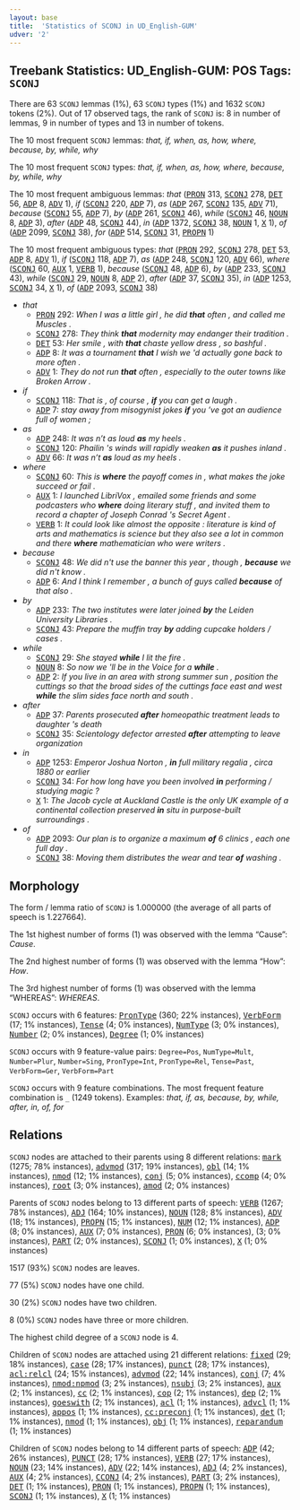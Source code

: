 ```yaml
---
layout: base
title:  'Statistics of SCONJ in UD_English-GUM'
udver: '2'
---
```


## Treebank Statistics: UD_English-GUM: POS Tags: `SCONJ`

There are 63 `SCONJ` lemmas (1%), 63 `SCONJ` types (1%) and 1632 `SCONJ` tokens (2%).
Out of 17 observed tags, the rank of `SCONJ` is: 8 in number of lemmas, 9 in number of types and 13 in number of tokens.

The 10 most frequent `SCONJ` lemmas: <em>that, if, when, as, how, where, because, by, while, why</em>

The 10 most frequent `SCONJ` types:  <em>that, if, when, as, how, where, because, by, while, why</em>

The 10 most frequent ambiguous lemmas: <em>that</em> (<tt><a href="en_gum-pos-PRON.html">PRON</a></tt> 313, <tt><a href="en_gum-pos-SCONJ.html">SCONJ</a></tt> 278, <tt><a href="en_gum-pos-DET.html">DET</a></tt> 56, <tt><a href="en_gum-pos-ADP.html">ADP</a></tt> 8, <tt><a href="en_gum-pos-ADV.html">ADV</a></tt> 1), <em>if</em> (<tt><a href="en_gum-pos-SCONJ.html">SCONJ</a></tt> 220, <tt><a href="en_gum-pos-ADP.html">ADP</a></tt> 7), <em>as</em> (<tt><a href="en_gum-pos-ADP.html">ADP</a></tt> 267, <tt><a href="en_gum-pos-SCONJ.html">SCONJ</a></tt> 135, <tt><a href="en_gum-pos-ADV.html">ADV</a></tt> 71), <em>because</em> (<tt><a href="en_gum-pos-SCONJ.html">SCONJ</a></tt> 55, <tt><a href="en_gum-pos-ADP.html">ADP</a></tt> 7), <em>by</em> (<tt><a href="en_gum-pos-ADP.html">ADP</a></tt> 261, <tt><a href="en_gum-pos-SCONJ.html">SCONJ</a></tt> 46), <em>while</em> (<tt><a href="en_gum-pos-SCONJ.html">SCONJ</a></tt> 46, <tt><a href="en_gum-pos-NOUN.html">NOUN</a></tt> 8, <tt><a href="en_gum-pos-ADP.html">ADP</a></tt> 3), <em>after</em> (<tt><a href="en_gum-pos-ADP.html">ADP</a></tt> 48, <tt><a href="en_gum-pos-SCONJ.html">SCONJ</a></tt> 44), <em>in</em> (<tt><a href="en_gum-pos-ADP.html">ADP</a></tt> 1372, <tt><a href="en_gum-pos-SCONJ.html">SCONJ</a></tt> 38, <tt><a href="en_gum-pos-NOUN.html">NOUN</a></tt> 1, <tt><a href="en_gum-pos-X.html">X</a></tt> 1), <em>of</em> (<tt><a href="en_gum-pos-ADP.html">ADP</a></tt> 2099, <tt><a href="en_gum-pos-SCONJ.html">SCONJ</a></tt> 38), <em>for</em> (<tt><a href="en_gum-pos-ADP.html">ADP</a></tt> 514, <tt><a href="en_gum-pos-SCONJ.html">SCONJ</a></tt> 31, <tt><a href="en_gum-pos-PROPN.html">PROPN</a></tt> 1)

The 10 most frequent ambiguous types:  <em>that</em> (<tt><a href="en_gum-pos-PRON.html">PRON</a></tt> 292, <tt><a href="en_gum-pos-SCONJ.html">SCONJ</a></tt> 278, <tt><a href="en_gum-pos-DET.html">DET</a></tt> 53, <tt><a href="en_gum-pos-ADP.html">ADP</a></tt> 8, <tt><a href="en_gum-pos-ADV.html">ADV</a></tt> 1), <em>if</em> (<tt><a href="en_gum-pos-SCONJ.html">SCONJ</a></tt> 118, <tt><a href="en_gum-pos-ADP.html">ADP</a></tt> 7), <em>as</em> (<tt><a href="en_gum-pos-ADP.html">ADP</a></tt> 248, <tt><a href="en_gum-pos-SCONJ.html">SCONJ</a></tt> 120, <tt><a href="en_gum-pos-ADV.html">ADV</a></tt> 66), <em>where</em> (<tt><a href="en_gum-pos-SCONJ.html">SCONJ</a></tt> 60, <tt><a href="en_gum-pos-AUX.html">AUX</a></tt> 1, <tt><a href="en_gum-pos-VERB.html">VERB</a></tt> 1), <em>because</em> (<tt><a href="en_gum-pos-SCONJ.html">SCONJ</a></tt> 48, <tt><a href="en_gum-pos-ADP.html">ADP</a></tt> 6), <em>by</em> (<tt><a href="en_gum-pos-ADP.html">ADP</a></tt> 233, <tt><a href="en_gum-pos-SCONJ.html">SCONJ</a></tt> 43), <em>while</em> (<tt><a href="en_gum-pos-SCONJ.html">SCONJ</a></tt> 29, <tt><a href="en_gum-pos-NOUN.html">NOUN</a></tt> 8, <tt><a href="en_gum-pos-ADP.html">ADP</a></tt> 2), <em>after</em> (<tt><a href="en_gum-pos-ADP.html">ADP</a></tt> 37, <tt><a href="en_gum-pos-SCONJ.html">SCONJ</a></tt> 35), <em>in</em> (<tt><a href="en_gum-pos-ADP.html">ADP</a></tt> 1253, <tt><a href="en_gum-pos-SCONJ.html">SCONJ</a></tt> 34, <tt><a href="en_gum-pos-X.html">X</a></tt> 1), <em>of</em> (<tt><a href="en_gum-pos-ADP.html">ADP</a></tt> 2093, <tt><a href="en_gum-pos-SCONJ.html">SCONJ</a></tt> 38)


* <em>that</em>
  * <tt><a href="en_gum-pos-PRON.html">PRON</a></tt> 292: <em>When I was a little girl , he did <b>that</b> often , and called me Muscles .</em>
  * <tt><a href="en_gum-pos-SCONJ.html">SCONJ</a></tt> 278: <em>They think <b>that</b> modernity may endanger their tradition .</em>
  * <tt><a href="en_gum-pos-DET.html">DET</a></tt> 53: <em>Her smile , with <b>that</b> chaste yellow dress , so bashful .</em>
  * <tt><a href="en_gum-pos-ADP.html">ADP</a></tt> 8: <em>It was a tournament <b>that</b> I wish we 'd actually gone back to more often .</em>
  * <tt><a href="en_gum-pos-ADV.html">ADV</a></tt> 1: <em>They do not run <b>that</b> often , especially to the outer towns like Broken Arrow .</em>
* <em>if</em>
  * <tt><a href="en_gum-pos-SCONJ.html">SCONJ</a></tt> 118: <em>That is , of course , <b>if</b> you can get a laugh .</em>
  * <tt><a href="en_gum-pos-ADP.html">ADP</a></tt> 7: <em>stay away from misogynist jokes <b>if</b> you ’ve got an audience full of women ;</em>
* <em>as</em>
  * <tt><a href="en_gum-pos-ADP.html">ADP</a></tt> 248: <em>It was n’t as loud <b>as</b> my heels .</em>
  * <tt><a href="en_gum-pos-SCONJ.html">SCONJ</a></tt> 120: <em>Phailin 's winds will rapidly weaken <b>as</b> it pushes inland .</em>
  * <tt><a href="en_gum-pos-ADV.html">ADV</a></tt> 66: <em>It was n’t <b>as</b> loud as my heels .</em>
* <em>where</em>
  * <tt><a href="en_gum-pos-SCONJ.html">SCONJ</a></tt> 60: <em>This is <b>where</b> the payoff comes in , what makes the joke succeed or fail .</em>
  * <tt><a href="en_gum-pos-AUX.html">AUX</a></tt> 1: <em>I launched LibriVox , emailed some friends and some podcasters who <b>where</b> doing literary stuff , and invited them to record a chapter of Joseph Conrad 's Secret Agent .</em>
  * <tt><a href="en_gum-pos-VERB.html">VERB</a></tt> 1: <em>It could look like almost the opposite : literature is kind of arts and mathematics is science but they also see a lot in common and there <b>where</b> mathematician who were writers .</em>
* <em>because</em>
  * <tt><a href="en_gum-pos-SCONJ.html">SCONJ</a></tt> 48: <em>We did n't use the banner this year , though , <b>because</b> we did n't know .</em>
  * <tt><a href="en_gum-pos-ADP.html">ADP</a></tt> 6: <em>And I think I remember , a bunch of guys called <b>because</b> of that also .</em>
* <em>by</em>
  * <tt><a href="en_gum-pos-ADP.html">ADP</a></tt> 233: <em>The two institutes were later joined <b>by</b> the Leiden University Libraries .</em>
  * <tt><a href="en_gum-pos-SCONJ.html">SCONJ</a></tt> 43: <em>Prepare the muffin tray <b>by</b> adding cupcake holders / cases .</em>
* <em>while</em>
  * <tt><a href="en_gum-pos-SCONJ.html">SCONJ</a></tt> 29: <em>She stayed <b>while</b> I lit the fire .</em>
  * <tt><a href="en_gum-pos-NOUN.html">NOUN</a></tt> 8: <em>So now we 'll be in the Voice for a <b>while</b> .</em>
  * <tt><a href="en_gum-pos-ADP.html">ADP</a></tt> 2: <em>If you live in an area with strong summer sun , position the cuttings so that the broad sides of the cuttings face east and west <b>while</b> the slim sides face north and south .</em>
* <em>after</em>
  * <tt><a href="en_gum-pos-ADP.html">ADP</a></tt> 37: <em>Parents prosecuted <b>after</b> homeopathic treatment leads to daughter 's death</em>
  * <tt><a href="en_gum-pos-SCONJ.html">SCONJ</a></tt> 35: <em>Scientology defector arrested <b>after</b> attempting to leave organization</em>
* <em>in</em>
  * <tt><a href="en_gum-pos-ADP.html">ADP</a></tt> 1253: <em>Emperor Joshua Norton , <b>in</b> full military regalia , circa 1880 or earlier</em>
  * <tt><a href="en_gum-pos-SCONJ.html">SCONJ</a></tt> 34: <em>For how long have you been involved <b>in</b> performing / studying magic ?</em>
  * <tt><a href="en_gum-pos-X.html">X</a></tt> 1: <em>The Jacob cycle at Auckland Castle is the only UK example of a continental collection preserved <b>in</b> situ in purpose-built surroundings .</em>
* <em>of</em>
  * <tt><a href="en_gum-pos-ADP.html">ADP</a></tt> 2093: <em>Our plan is to organize a maximum <b>of</b> 6 clinics , each one full day .</em>
  * <tt><a href="en_gum-pos-SCONJ.html">SCONJ</a></tt> 38: <em>Moving them distributes the wear and tear <b>of</b> washing .</em>

## Morphology

The form / lemma ratio of `SCONJ` is 1.000000 (the average of all parts of speech is 1.227664).

The 1st highest number of forms (1) was observed with the lemma “Cause”: <em>Cause</em>.

The 2nd highest number of forms (1) was observed with the lemma “How”: <em>How</em>.

The 3rd highest number of forms (1) was observed with the lemma “WHEREAS”: <em>WHEREAS</em>.

`SCONJ` occurs with 6 features: <tt><a href="en_gum-feat-PronType.html">PronType</a></tt> (360; 22% instances), <tt><a href="en_gum-feat-VerbForm.html">VerbForm</a></tt> (17; 1% instances), <tt><a href="en_gum-feat-Tense.html">Tense</a></tt> (4; 0% instances), <tt><a href="en_gum-feat-NumType.html">NumType</a></tt> (3; 0% instances), <tt><a href="en_gum-feat-Number.html">Number</a></tt> (2; 0% instances), <tt><a href="en_gum-feat-Degree.html">Degree</a></tt> (1; 0% instances)

`SCONJ` occurs with 9 feature-value pairs: `Degree=Pos`, `NumType=Mult`, `Number=Plur`, `Number=Sing`, `PronType=Int`, `PronType=Rel`, `Tense=Past`, `VerbForm=Ger`, `VerbForm=Part`

`SCONJ` occurs with 9 feature combinations.
The most frequent feature combination is `_` (1249 tokens).
Examples: <em>that, if, as, because, by, while, after, in, of, for</em>


## Relations

`SCONJ` nodes are attached to their parents using 8 different relations: <tt><a href="en_gum-dep-mark.html">mark</a></tt> (1275; 78% instances), <tt><a href="en_gum-dep-advmod.html">advmod</a></tt> (317; 19% instances), <tt><a href="en_gum-dep-obl.html">obl</a></tt> (14; 1% instances), <tt><a href="en_gum-dep-nmod.html">nmod</a></tt> (12; 1% instances), <tt><a href="en_gum-dep-conj.html">conj</a></tt> (5; 0% instances), <tt><a href="en_gum-dep-ccomp.html">ccomp</a></tt> (4; 0% instances), <tt><a href="en_gum-dep-root.html">root</a></tt> (3; 0% instances), <tt><a href="en_gum-dep-amod.html">amod</a></tt> (2; 0% instances)

Parents of `SCONJ` nodes belong to 13 different parts of speech: <tt><a href="en_gum-pos-VERB.html">VERB</a></tt> (1267; 78% instances), <tt><a href="en_gum-pos-ADJ.html">ADJ</a></tt> (164; 10% instances), <tt><a href="en_gum-pos-NOUN.html">NOUN</a></tt> (128; 8% instances), <tt><a href="en_gum-pos-ADV.html">ADV</a></tt> (18; 1% instances), <tt><a href="en_gum-pos-PROPN.html">PROPN</a></tt> (15; 1% instances), <tt><a href="en_gum-pos-NUM.html">NUM</a></tt> (12; 1% instances), <tt><a href="en_gum-pos-ADP.html">ADP</a></tt> (8; 0% instances), <tt><a href="en_gum-pos-AUX.html">AUX</a></tt> (7; 0% instances), <tt><a href="en_gum-pos-PRON.html">PRON</a></tt> (6; 0% instances),  (3; 0% instances), <tt><a href="en_gum-pos-PART.html">PART</a></tt> (2; 0% instances), <tt><a href="en_gum-pos-SCONJ.html">SCONJ</a></tt> (1; 0% instances), <tt><a href="en_gum-pos-X.html">X</a></tt> (1; 0% instances)

1517 (93%) `SCONJ` nodes are leaves.

77 (5%) `SCONJ` nodes have one child.

30 (2%) `SCONJ` nodes have two children.

8 (0%) `SCONJ` nodes have three or more children.

The highest child degree of a `SCONJ` node is 4.

Children of `SCONJ` nodes are attached using 21 different relations: <tt><a href="en_gum-dep-fixed.html">fixed</a></tt> (29; 18% instances), <tt><a href="en_gum-dep-case.html">case</a></tt> (28; 17% instances), <tt><a href="en_gum-dep-punct.html">punct</a></tt> (28; 17% instances), <tt><a href="en_gum-dep-acl-relcl.html">acl:relcl</a></tt> (24; 15% instances), <tt><a href="en_gum-dep-advmod.html">advmod</a></tt> (22; 14% instances), <tt><a href="en_gum-dep-conj.html">conj</a></tt> (7; 4% instances), <tt><a href="en_gum-dep-nmod-npmod.html">nmod:npmod</a></tt> (3; 2% instances), <tt><a href="en_gum-dep-nsubj.html">nsubj</a></tt> (3; 2% instances), <tt><a href="en_gum-dep-aux.html">aux</a></tt> (2; 1% instances), <tt><a href="en_gum-dep-cc.html">cc</a></tt> (2; 1% instances), <tt><a href="en_gum-dep-cop.html">cop</a></tt> (2; 1% instances), <tt><a href="en_gum-dep-dep.html">dep</a></tt> (2; 1% instances), <tt><a href="en_gum-dep-goeswith.html">goeswith</a></tt> (2; 1% instances), <tt><a href="en_gum-dep-acl.html">acl</a></tt> (1; 1% instances), <tt><a href="en_gum-dep-advcl.html">advcl</a></tt> (1; 1% instances), <tt><a href="en_gum-dep-appos.html">appos</a></tt> (1; 1% instances), <tt><a href="en_gum-dep-cc-preconj.html">cc:preconj</a></tt> (1; 1% instances), <tt><a href="en_gum-dep-det.html">det</a></tt> (1; 1% instances), <tt><a href="en_gum-dep-nmod.html">nmod</a></tt> (1; 1% instances), <tt><a href="en_gum-dep-obj.html">obj</a></tt> (1; 1% instances), <tt><a href="en_gum-dep-reparandum.html">reparandum</a></tt> (1; 1% instances)

Children of `SCONJ` nodes belong to 14 different parts of speech: <tt><a href="en_gum-pos-ADP.html">ADP</a></tt> (42; 26% instances), <tt><a href="en_gum-pos-PUNCT.html">PUNCT</a></tt> (28; 17% instances), <tt><a href="en_gum-pos-VERB.html">VERB</a></tt> (27; 17% instances), <tt><a href="en_gum-pos-NOUN.html">NOUN</a></tt> (23; 14% instances), <tt><a href="en_gum-pos-ADV.html">ADV</a></tt> (22; 14% instances), <tt><a href="en_gum-pos-ADJ.html">ADJ</a></tt> (4; 2% instances), <tt><a href="en_gum-pos-AUX.html">AUX</a></tt> (4; 2% instances), <tt><a href="en_gum-pos-CCONJ.html">CCONJ</a></tt> (4; 2% instances), <tt><a href="en_gum-pos-PART.html">PART</a></tt> (3; 2% instances), <tt><a href="en_gum-pos-DET.html">DET</a></tt> (1; 1% instances), <tt><a href="en_gum-pos-PRON.html">PRON</a></tt> (1; 1% instances), <tt><a href="en_gum-pos-PROPN.html">PROPN</a></tt> (1; 1% instances), <tt><a href="en_gum-pos-SCONJ.html">SCONJ</a></tt> (1; 1% instances), <tt><a href="en_gum-pos-X.html">X</a></tt> (1; 1% instances)

